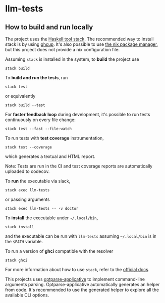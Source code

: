 # llm-tests

## How to build and run locally

The project uses the [Haskell tool stack](https://docs.haskellstack.org/en/stable/README/). The recommended way to install stack is by using [ghcup](https://www.haskell.org/ghcup/).
It's also possible to use [the nix package manager](https://nixos.org/), but this project does not provide a nix configuration file.

Assuming `stack` is installed in the system, to **build** the project use
```
stack build
```
To **build and run the tests**, run
```
stack test
```
or equivalently
```
stack build --test
```
For **faster feedback loop** during development, it's possible to run tests continuously on every file change:
```
stack test --fast --file-watch
```
To run tests with **test coverage** instrumentation,
```
stack test --coverage
```
which generates a textual and HTML report.

Note: Tests are run in the CI and test coverage reports are automatically uploaded to codecov.

To **run** the executable via slack,
```
stack exec llm-tests
```
or passing arguments
```
stack exec llm-tests -- -v doctor
```

To **install** the executable under `~/.local/bin`,
```
stack install
```
and the executable can be run with `llm-tests` assuming `~/.local/bin` is in the `$PATH` variable.

To run a version of **ghci** compatible with the resolver
```
stack ghci
```
For more information about how to use `stack`, refer to the [official docs](https://docs.haskellstack.org/en/stable/).

This projects uses [optparse-applicative](https://hackage.haskell.org/package/optparse-applicative) to implement command-line arguments parsing. Optparse-applicative automatically generates an helper from code. It's recommended to use the generated helper to explore all the available CLI options.
